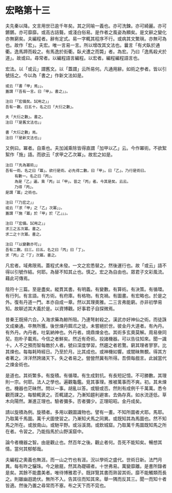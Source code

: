 # 宏略第十三

夫先秦以降。文言用世已逾千年矣。其之同喻一義也。亦可洗鍊。亦可綺麗。亦可鏘鏘。亦可靡靡。或高古詰聱。或淺白俗易。是作者之風姿為顯矣。是文辭之變化亦無窮矣。夫編程者。辭有定式。易一字輒其程序不行。或病其文繁瑣。亦無可為也。故作「宏」。夫宏。唯一言易一言。所以增改其文法也。曩言「有犬臥於通衢。逸馬蹄而殺之。有馬逸於街衢。臥犬遭之而斃」者。為宏。乃曰「逸馬殺犬於道」。故或曰。尋常者。以編程語言編程。以宏者。編程編程語言也。

宏法。以「或云」謂舊文。以「蓋謂」云所易何。凡通用辭。如術之参者。皆以引號括之。今以為「書之」作新文法如是。

```
或云「「書「甲」焉」」。
蓋謂「「吾有一言。曰「甲」。書之」」。

注曰「「宏備矣。試用之」」
吾有一數。曰五十。名之曰「大衍之數」。

夫「大衍之數」。書之。
注曰「「是舊文法也」」

書「大衍之數」焉。
注曰「「是新文法也」」
```

又例曰。冪者。自乘也。夫加減乘除皆得直謂「加甲以乙」云。今作冪術。不欲絮絮作「施」語。而欲云「求甲之乙次冪」。故宏之如是。

```
注曰「「先為冪術」」
吾有一術。名之曰「冪」。欲行是術。必先得二數。曰「甲」。曰「乙」。乃行是術曰。
	有數一。名之曰「丙」。
	為是「乙」遍。乘「丙」以「甲」。昔之「丙」者。今其是矣。云云。
	乃得「丙」。
是謂「冪」之術也。

注曰「「乃宏之」」
或云「「求「甲」之「乙」次冪」」。
蓋謂「「施「冪」於「甲」於「乙」」」。

注曰「「宏備。試用之」」
求三之五次冪。書之。
求二之十次冪。書之。

注曰「「以變數亦可」」
吾有二數。曰三。曰五。名之曰「丙」曰「丁」。
求「丙」之「丁」次冪。書之。
```

凡宏者。域弗限焉。蓋程式未發。一文之宏悉替之。然後運行也。故「或云」語不得以引號作結。何耶。為替不知其止也。慎之。宏之為自由也。眾君子文彩風流。藉此可傳焉。

陰符十三篇。至是盡矣。縱貫其書。有明義。有變數。有算術。有決策。有循環。有行列。有言語。有方術。有府庫。有格物。有克禍。有圖畫。有宏略也。於是之外。復有丹道一門。本亦自成一章。然以其理奧雅。二三言弗能窮。亦非初學易知。故聊述其大義於是。以資博觀。好事君子自探微焉。

昔秦王既掃六合。入海求藥為鯨所阻。乃連弩射殺之。漢武亦好神仙之術。而徒誅文成樂通。卒無所獲。後世煉丹餌朮之徒。未嘗絕於世。彼金丹大道者。有內丹。有外丹。內丹者。吐氣納神也。外丹者。燒鼎煉金也。其術多玄奧莫解。周易叄同契。抱朴子載焉。今信之者鮮矣。然近有奇術。投諸機器。可以告往知來。聞一識十。人不之預而智每敵於人者。號曰深度學習。然趨之者若鶩。窮其理者寥寥。比其煉也。每每耗時經日。乃至於月。比其成也。或神機如響。或闇昧無覩。得其方者著之。洋洋然誇諸天下。失之者易之。營營然冀有所得。吾儕每戲言。此誠當代之煉金術也。

是道也。其術繁多。有旋積。有循環。有生成對抗。有長短記憶。不可勝數。其理則一宗。何耶。法人之學也。遍觀龜鑑。覓其事理。推被萬事而不爽。初。其未煉也。機器也茫昧然。問以一事。胡亂以答。或驗或否。然則有成例千千萬萬。悉令觀而課之。每驗輒褒之。否輒譴之。乃漸知趨利避害。去偽存真。如水流逐低。草木向陽然。漸進正理也。驗者彌多。否者彌少。正理昭昭。金丹成矣。

請以旋積為例。旋積者。多用以觀圖識物也。譬有一畫。不知所圖者犬耶。馬耶。乃取萬千馬圖。萬千犬圖使習之。乃漸知犬馬之同異。或既知其為馬圖也。然不知馬之所在。或放南山。或馳平野。或浴溪澗。或飲城窟。乃取萬千馬圖既知馬之所在者。令習之。乃能指馬於山野溪窟中。

論今者機器之智。由是觀止也。然百年之後。觀止者何。吾死不能知矣。暢想其情。當何其郁郁哉。

夫編程之奧義也無涯。而一山之竹也有涯。況以學術之盛代。世術日新。法門月異。每有昨之驪珠。今之敝屣。然其為礎礩者。十世弗易。萬變靡離。是書所錄者是矣。其餘不能盡美者。唯待博雅君子。既詳覽其書而熟習其術。靡不能觸類而長之。則雖幽遐詭伏。無所不入。告其往而知其來。舉一隅而反其三。聞一而知十者皆適。然後乃置之尋常而不塞。布之天下而不窕也。